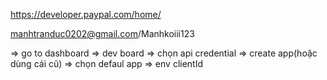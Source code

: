 https://developer.paypal.com/home/

manhtranduc0202@gmail.com/Manhkoiii123

=> go to dashboard => dev board => chọn api credential => create app(hoặc dùng cái cũ) => chọn defaul app => env clientId
